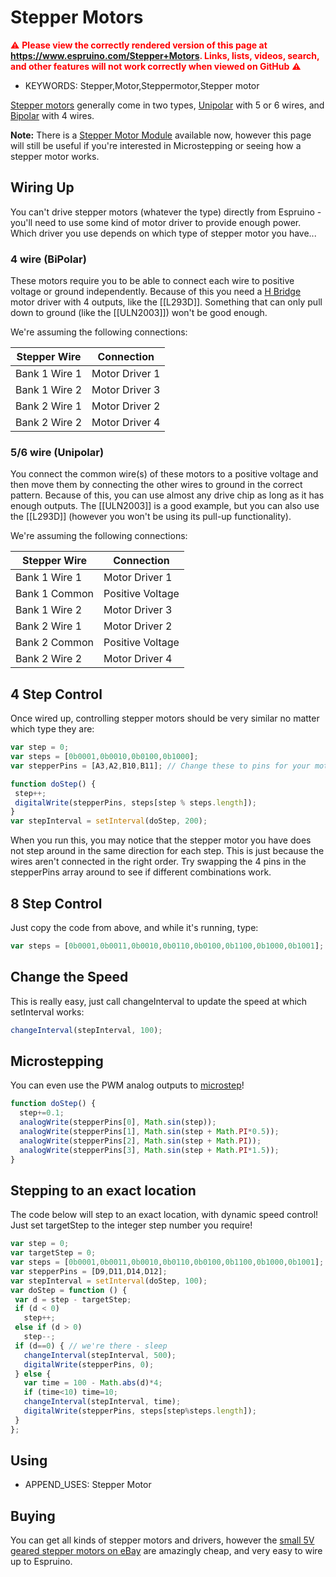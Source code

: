 <!--- Copyright (c) 2017 Gordon Williams, Pur3 Ltd. See the file LICENSE for copying permission. -->
Stepper Motors
============

<span style="color:red">:warning: **Please view the correctly rendered version of this page at https://www.espruino.com/Stepper+Motors. Links, lists, videos, search, and other features will not work correctly when viewed on GitHub** :warning:</span>

* KEYWORDS: Stepper,Motor,Steppermotor,Stepper motor

[Stepper motors](http://en.wikipedia.org/wiki/Stepper_motor) generally come in two types, [Unipolar](http://en.wikipedia.org/wiki/Stepper_motor#Unipolar_motors) with 5 or 6 wires, and [Bipolar](http://en.wikipedia.org/wiki/Stepper_motor#Bipolar_motor) with 4 wires.


**Note:** There is a [Stepper Motor Module](/StepperMotor) available now, however
this page will still be useful if you're interested in Microstepping or
seeing how a stepper motor works.

Wiring Up
--------

You can't drive stepper motors (whatever the type) directly from Espruino - you'll need to use some kind of motor driver to provide enough power. Which driver you use depends on which type of stepper motor you have...

### 4 wire (BiPolar)

These motors require you to be able to connect each wire to positive voltage or ground independently. Because of this you need a [H Bridge](http://en.wikipedia.org/wiki/H-bridge) motor driver with 4 outputs, like the [[L293D]]. Something that can only pull down to ground (like the [[ULN2003]]) won't be good enough.

We're assuming the following connections:

| Stepper Wire | Connection |
|------|------------|
| Bank 1 Wire 1 | Motor Driver 1 |
| Bank 1 Wire 2 | Motor Driver 3 |
| Bank 2 Wire 1 | Motor Driver 2 |
| Bank 2 Wire 2 | Motor Driver 4 |


### 5/6 wire (Unipolar)

You connect the common wire(s) of these motors to a positive voltage and then move them by connecting the other wires to ground in the correct pattern. Because of this, you can use almost any drive chip as long as it has enough outputs. The [[ULN2003]] is a good example, but you can also use the [[L293D]] (however you won't be using its pull-up functionality).

We're assuming the following connections:

| Stepper Wire | Connection |
|------|------------|
| Bank 1 Wire 1 | Motor Driver 1 |
| Bank 1 Common | Positive Voltage |
| Bank 1 Wire 2 | Motor Driver 3 |
| Bank 2 Wire 1 | Motor Driver 2 |
| Bank 2 Common | Positive Voltage |
| Bank 2 Wire 2 | Motor Driver 4 |

4 Step Control
------------

Once wired up, controlling stepper motors should be very similar no matter which type they are:

```JavaScript
var step = 0;
var steps = [0b0001,0b0010,0b0100,0b1000];
var stepperPins = [A3,A2,B10,B11]; // Change these to pins for your motor driver

function doStep() {
 step++;
 digitalWrite(stepperPins, steps[step % steps.length]);
}
var stepInterval = setInterval(doStep, 200);
```

When you run this, you may notice that the stepper motor you have does not step around in the same direction for each step. This is just because the wires aren't connected in the right order. Try swapping the 4 pins in the stepperPins array around to see if different combinations work.

8 Step Control
------------

Just copy the code from above, and while it's running, type:

```JavaScript
var steps = [0b0001,0b0011,0b0010,0b0110,0b0100,0b1100,0b1000,0b1001];
```

Change the Speed
--------------

This is really easy, just call changeInterval to update the speed at which setInterval works:

```JavaScript
changeInterval(stepInterval, 100);
```

Microstepping
-----------

You can even use the PWM analog outputs to [microstep](http://en.wikipedia.org/wiki/Stepper_motor#Microstepping)!

```JavaScript
function doStep() {
  step+=0.1;
  analogWrite(stepperPins[0], Math.sin(step));
  analogWrite(stepperPins[1], Math.sin(step + Math.PI*0.5));
  analogWrite(stepperPins[2], Math.sin(step + Math.PI));
  analogWrite(stepperPins[3], Math.sin(step + Math.PI*1.5));
}
```

Stepping to an exact location
-------------------------

The code below will step to an exact location, with dynamic speed control! Just set targetStep to the integer step number you require!

```JavaScript
var step = 0;
var targetStep = 0;
var steps = [0b0001,0b0011,0b0010,0b0110,0b0100,0b1100,0b1000,0b1001];
var stepperPins = [D9,D11,D14,D12];
var stepInterval = setInterval(doStep, 100);
var doStep = function () {
 var d = step - targetStep;
 if (d < 0)
   step++;
 else if (d > 0)
   step--;
 if (d==0) { // we're there - sleep
   changeInterval(stepInterval, 500);
   digitalWrite(stepperPins, 0);
 } else {
   var time = 100 - Math.abs(d)*4;
   if (time<10) time=10;
   changeInterval(stepInterval, time);
   digitalWrite(stepperPins, steps[step%steps.length]);
 }
};
```

Using
-----

* APPEND_USES: Stepper Motor

Buying
-----

You can get all kinds of stepper motors and drivers, however the
[small 5V geared stepper motors on eBay](http://www.ebay.com/sch/i.html?_nkw=5v+stepper+motor+uln2003)
are amazingly cheap, and very easy to wire up to Espruino.

